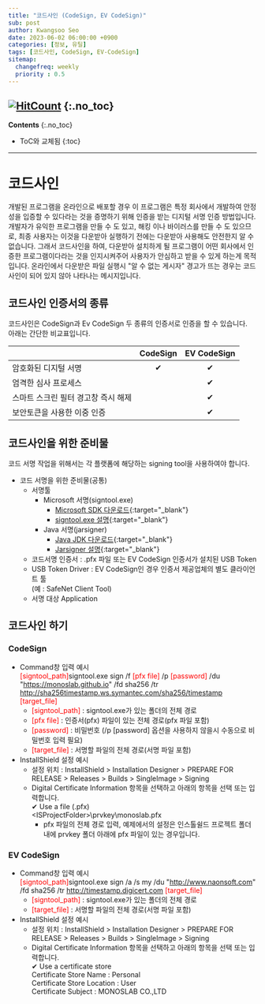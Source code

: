 ```yaml
---
title: "코드사인 (CodeSign, EV CodeSign)"
sub: post
author: Kwangsoo Seo
date: 2023-06-02 06:00:00 +0900
categories: [정보, 유틸]
tags: [코드사인, CodeSign, EV-CodeSign]
sitemap:
  changefreq: weekly
  priority : 0.5
---
```

[![HitCount](https://hits.dwyl.com/MonosLab/post33.svg?style=flat-square&show=unique)](http://hits.dwyl.com/MonosLab/post33)
{:.no_toc}
---
**Contents**
{:.no_toc}

* ToC와 교체됨
{:toc}  

---
# 코드사인
개발된 프로그램을 온라인으로 배포할 경우 이 프로그램은 특정 회사에서 개발하여 안정성을 입증할 수 있다라는 것을 증명하기 위해 인증을 받는 디지털 서명 인증 방법입니다. 개발자가 유익한 프로그램을 만들 수 도 있고, 해킹 이나 바이러스를 만들 수 도 있으므로, 최종 사용자는 이것을 다운받아 실행하기 전에는 다운받아 사용해도 안전한지 알 수 없습니다. 그래서 코드사인을 하여, 다운받아 설치하게 될 프로그램이 어떤 회사에서 인증한 프로그램이다라는 것을 인지시켜주어 사용자가 안심하고 받을 수 있게 하는게 목적입니다. 온라인에서 다운받은 파일 실행시 "알 수 없는 게시자" 경고가 뜨는 경우는 코드사인이 되어 있지 않아 나타나는 메시지입니다.

## 코드사인 인증서의 종류
코드사인은 CodeSign과 Ev CodeSign 두 종류의 인증서로 인증을 할 수 있습니다.   
아래는 간단한 비교표입니다.   

||CodeSign|EV CodeSign|   
|:---|:---:|:---:|   
|암호화된 디지털 서명|✔|✔|   
|엄격한 심사 프로세스||✔|   
|스마트 스크린 필터 경고창 즉시 해제||✔|   
|보안토큰을 사용한 이중 인증||✔|   

## 코드사인을 위한 준비물   
코드 서명 작업을 위해서는 각 플랫폼에 해당하는 signing tool을 사용하여야 합니다.   

* 코드 서명을 위한 준비물(공통)
  * 서명툴
    * Microsoft 서명(signtool.exe)
      * [Microsoft SDK 다운로드](https://developer.microsoft.com/ko-kr/windows/downloads/sdk-archive){:target="_blank"}
      * [signtool.exe 설명](https://learn.microsoft.com/ko-kr/dotnet/framework/tools/signtool-exe){:target="_blank"}
    * Java 서명(jarsigner)
      * [Java JDK 다운로드](https://www.oracle.com/technetwork/java/javase/archive-139210.html){:target="_blank"}
      * [Jarsigner 설명](https://github.com/Jamling/jarsigner){:target="_blank"}
  * 코드서명 인증서 : .pfx 파일 또는 EV CodeSign 인증서가 설치된 USB Token
  * USB Token Driver : EV CodeSign인 경우 인증서 제공업체의 별도 클라이언트 툴<br>(예 : SafeNet Client Tool)
  * 서명 대상 Application

## 코드사인 하기   
### CodeSign   
* Command창 입력 예시   
  <span style="color:red">[signtool_path]</span>signtool.exe sign /f <span style="color:red">[pfx file]</span> /p <span style="color:red">[password]</span> /du "https://monoslab.github.io" /fd sha256 /tr http://sha256timestamp.ws.symantec.com/sha256/timestamp <span style="color:red">[target_file]</span>
  * <span style="color:red">[signtool_path]</span> : signtool.exe가 있는 폴더의 전체 경로
  * <span style="color:red">[pfx file]</span> : 인증서(pfx) 파일이 있는 전체 경로(pfx 파일 포함)
  * <span style="color:red">[password]</span> : 비밀번호 (/p [password] 옵션을 사용하지 않을시 수동으로 비밀번호 입력 필요)
  * <span style="color:red">[target_file]</span> : 서명할 파일의 전체 경로(서명 파일 포함)   
* InstallShield 설정 예시   
  * 설정 위치 : InstallShield > Installation Designer > PREPARE FOR RELEASE > Releases > Builds > SingleImage > Signing
  * Digital Certificate Information 항목을 선택하고 아래의 항목을 선택 또는 입력합니다.   
    ✔ Use a file (.pfx)   
    \<ISProjectFolder\>\prvkey\monoslab.pfx   
    * pfx 파일의 전체 경로 입력, 예제에서의 설정은 인스톨쉴드 프로젝트 폴더내에 prvkey 폴더 아래에 pfx 파일이 있는 경우입니다.

### EV CodeSign   
* Command창 입력 예시   
  <span style="color:red">[signtool_path]</span>signtool.exe sign /a /s my /du "http://www.naonsoft.com" /fd sha256 /tr http://timestamp.digicert.com <span style="color:red">[target_file]</span>
  * <span style="color:red">[signtool_path]</span> : signtool.exe가 있는 폴더의 전체 경로
  * <span style="color:red">[target_file]</span> : 서명할 파일의 전체 경로(서명 파일 포함)   
* InstallShield 설정 예시
  * 설정 위치 : InstallShield > Installation Designer > PREPARE FOR RELEASE > Releases > Builds > SingleImage > Signing
  * Digital Certificate Information 항목을 선택하고 아래의 항목을 선택 또는 입력합니다.   
    ✔ Use a certificate store   
    Certificate Store Name : Personal   
    Certificate Store Location : User   
    Certificate Subject : MONOSLAB CO.,LTD   

